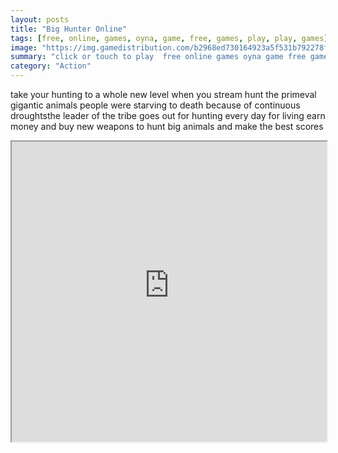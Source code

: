 ```yaml
---
layout: posts
title: "Big Hunter Online"
tags: [free, online, games, oyna, game, free, games, play, play, games]
image: "https://img.gamedistribution.com/b2968ed730164923a5f531b792278fe0.jpg"
summary: "click or touch to play  free online games oyna game free games play play games"
category: "Action"
---
```


take your hunting to a whole new level when you stream hunt the primeval gigantic animals people were starving to death because of continuous droughtsthe leader of the tribe goes out for hunting every day for living earn money and buy new weapons to hunt big animals and make the best scores

<iframe width="100%" height="480px;" src="https://html5.gamedistribution.com/b2968ed730164923a5f531b792278fe0/"></iframe>